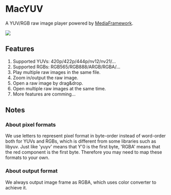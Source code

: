 # MacYUV

A YUV/RGB raw image player powered by [MediaFramework](https://github.com/mtdcy/MediaFramework).

![](app.jpeg?raw=true)

## Features

1. Supported YUVs: 420p/422p/444p/nv12/nv21/...
2. Supported RGBs: RGB565/RGB888/ARGB/RGBA/...
3. Play multiple raw images in the same file.
4. Zoom in/output the raw image.
5. Open a raw image by drag&drop.
6. Open multiple raw images at the same time.
7. More features are comming...


## Notes

### About pixel formats

We use letters to represent pixel format in byte-order instead of word-order both for YUVs and RGBs, which is different from some libraries such as libyuv. Just like 'yuyv' means that Y'0 is the first byte, 'RGBA' means that the red component is the first byte. Therefore you may need to map these formats to your own. 

### About output format 

We always output image frame as RGBA, which uses color converter to achieve it. 


